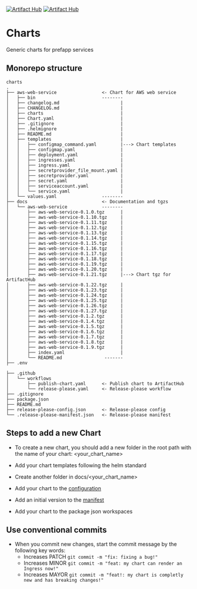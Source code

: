 [![Artifact Hub](https://img.shields.io/endpoint?url=https://artifacthub.io/badge/repository/aws-web-service)](https://artifacthub.io/packages/search?repo=aws-web-service)
[![Artifact Hub](https://img.shields.io/endpoint?url=https://artifacthub.io/badge/repository/aws-web-service-proxified)](https://artifacthub.io/packages/search?repo=aws-web-service-proxified)

# Charts
Generic charts for prefapp services

## Monorepo structure
```shell
charts
.
├── aws-web-service                 <- Chart for AWS web service
│   ├── bin                         --------
│   ├── changelog.md                       |
│   ├── CHANGELOG.md                       |
│   ├── charts                             |
│   ├── Chart.yaml                         |
│   ├── .gitignore                         |
│   ├── .helmignore                        |
│   ├── README.md                          |
│   ├── templates                          |
│   │   ├── configmap_command.yaml         |---> Chart templates
│   │   ├── configmap.yaml                 |
│   │   ├── deployment.yaml                |
│   │   ├── ingresses.yaml                 |
│   │   ├── ingress.yaml                   |
│   │   ├── secretprovider_file_mount.yaml |
│   │   ├── secretprovider.yaml            |
│   │   ├── secret.yaml                    |
│   │   ├── serviceaccount.yaml            |
│   │   └── service.yaml                   |
│   └── values.yaml                 --------
├── docs                            <- Documentation and tgzs
│   └── aws-web-service             --------
│       ├── aws-web-service-0.1.0.tgz      |
│       ├── aws-web-service-0.1.10.tgz     |
│       ├── aws-web-service-0.1.11.tgz     |
│       ├── aws-web-service-0.1.12.tgz     |
│       ├── aws-web-service-0.1.13.tgz     |
│       ├── aws-web-service-0.1.14.tgz     |
│       ├── aws-web-service-0.1.15.tgz     |
│       ├── aws-web-service-0.1.16.tgz     |
│       ├── aws-web-service-0.1.17.tgz     |
│       ├── aws-web-service-0.1.18.tgz     |
│       ├── aws-web-service-0.1.19.tgz     |
│       ├── aws-web-service-0.1.20.tgz     |
│       ├── aws-web-service-0.1.21.tgz     |---> Chart tgz for ArtifactHub
│       ├── aws-web-service-0.1.22.tgz     |
│       ├── aws-web-service-0.1.23.tgz     |
│       ├── aws-web-service-0.1.24.tgz     |
│       ├── aws-web-service-0.1.25.tgz     |
│       ├── aws-web-service-0.1.26.tgz     |
│       ├── aws-web-service-0.1.27.tgz     |
│       ├── aws-web-service-0.1.2.tgz      |
│       ├── aws-web-service-0.1.4.tgz      |
│       ├── aws-web-service-0.1.5.tgz      |
│       ├── aws-web-service-0.1.6.tgz      |
│       ├── aws-web-service-0.1.7.tgz      |
│       ├── aws-web-service-0.1.8.tgz      |
│       ├── aws-web-service-0.1.9.tgz      |
│       ├── index.yaml                     |
│       └── README.md                -------
├── .env

├── .github
│   └── workflows
│       ├── publish-chart.yaml      <- Publish chart to ArtifactHub
│       └── release-please.yaml     <- Release-please workflow
├── .gitignore
├── package.json
├── README.md
├── release-please-config.json      <- Release-please config
└── .release-please-manifest.json   <- Release-please manifest
```

## Steps to add a new Chart

- To create a new chart, you should add a new folder in the root path with the name of your chart: <your_chart_name>

- Add your chart templates following the helm standard

- Create another folder in docs/<your_chart_name>

- Add your chart to the [configuration](https://github.com/prefapp/charts/blob/master/release-please-config.json)

- Add an initial version to the [manifest](https://github.com/prefapp/charts/blob/master/.release-please-manifest.json)

- Add your chart to the package json workspaces

## Use conventional commits

- When you commit new changes, start the commit message by the following key words:
  - Increases PATCH ```git commit -m "fix: fixing a bug!"```
  - Increases MINOR ```git commit -m "feat: my chart can render an Ingress now!"```
  - Increases MAYOR ```git commit -m "feat!: my chart is completly new and has breaking changes!"```
